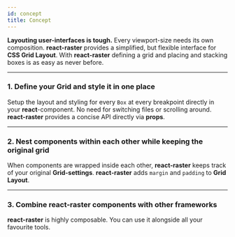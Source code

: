 ```yaml
---
id: concept
title: Concept
---
```


**Layouting user-interfaces is tough.** Every viewport-size needs its own composition.
**react-raster** provides a simplified, but flexible interface for **CSS Grid Layout**. With **react-raster** defining a grid and placing and stacking boxes is as easy as never before.

---

### 1. Define your Grid and style it in one place

Setup the layout and styling for every `Box` at every breakpoint directly in your **react**-component. No need for switching files or scrolling around. **react-raster** provides a concise API directly via **props**.

---

### 2. Nest components within each other while keeping the original grid

When components are wrapped inside each other, **react-raster** keeps track of your original **Grid-settings**. **react-raster** adds `margin` and `padding` to **Grid Layout**.

---

### 3. Combine react-raster components with other frameworks

**react-raster** is highly composable. You can use it alongside all your favourite tools.
